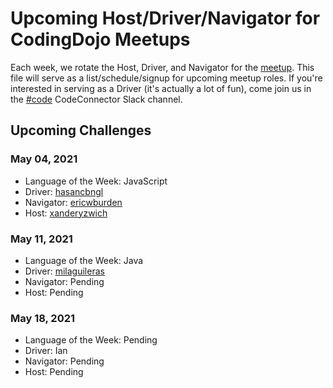 # Upcoming Host/Driver/Navigator for CodingDojo Meetups

Each week, we rotate the Host, Driver, and Navigator for the [meetup](https://www.meetup.com/memphis-technology-user-groups/events/lnbhhsyccgbkc/). This file will serve as a list/schedule/signup for upcoming meetup roles. If you're interested in serving as a Driver (it's actually a lot of fun), come join us in the [#code](https://join.slack.com/t/code-connector/shared_invite/zt-6e1idsg6-wYI1hdfk_hR_QKahSBwldQ) CodeConnector Slack channel.

## Upcoming Challenges

### May 04, 2021

- Language of the Week: JavaScript
- Driver: [hasancbngl](https://github.com/hasancbngl/hasancbngl)
- Navigator: [ericwburden](https://github.com/ericwburden)
- Host: [xanderyzwich](https://github.com/xanderyzwich)

### May 11, 2021

- Language of the Week: Java
- Driver: [milaguileras](https://github.com/milaguileras)
- Navigator: Pending
- Host: Pending

### May 18, 2021

- Language of the Week: Pending
- Driver: Ian
- Navigator: Pending
- Host: Pending
